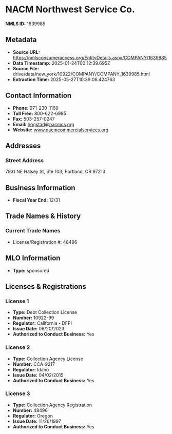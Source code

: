 # NACM Northwest Service Co.

**NMLS ID:** 1639985

## Metadata
- **Source URL:** https://nmlsconsumeraccess.org/EntityDetails.aspx/COMPANY/1639985
- **Data Timestamp:** 2025-01-24T00:12:39.695Z
- **Source File:** drive/data/new_york/10922/COMPANY/COMPANY_1639985.html
- **Extraction Time:** 2025-05-27T10:39:06.424763

## Contact Information
- **Phone:** 971-230-1160
- **Toll Free:** 800-622-6985
- **Fax:** 503-257-0247
- **Email:** lrogstad@nacmcs.org
- **Website:** www.nacmcommercialservices.org

## Addresses
### Street Address
7931 NE Halsey St, Ste 103; Portland, OR 97213

## Business Information
- **Fiscal Year End:** 12/31

## Trade Names & History
### Current Trade Names
- License/Registration #: 48496

## MLO Information
- **Type:** sponsored

## Licenses & Registrations

### License 1
- **Type:** Debt Collection License
- **Number:** 10922-99
- **Regulator:** California - DFPI
- **Issue Date:** 06/20/2023
- **Authorized to Conduct Business:** Yes

### License 2
- **Type:** Collection Agency License
- **Number:** CCA-9217
- **Regulator:** Idaho
- **Issue Date:** 04/02/2015
- **Authorized to Conduct Business:** Yes

### License 3
- **Type:** Collection Agency Registration
- **Number:** 48496
- **Regulator:** Oregon
- **Issue Date:** 11/26/1997
- **Authorized to Conduct Business:** Yes
